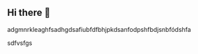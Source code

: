 ## Hi there 👋


adgmnrkleaghfsadhgdsafiubfdfbhjpkdsanfodpshfbdjsnbfódshfa


sdfvsfgs
<!--
**KaeL0623/KaeL0623** is a ✨ _special_ ✨ repository because its `README.md` (this file) appears on your GitHub profile.

Here are some ideas to get you started:

- 🔭 I’m currently working on ...
- 🌱 I’m currently learning ...
- 👯 I’m looking to collaborate on ...
- 🤔 I’m looking for help with ...
- 💬 Ask me about ...
- 📫 How to reach me: ...
- 😄 Pronouns: ...
- ⚡ Fun fact: ...
-->
